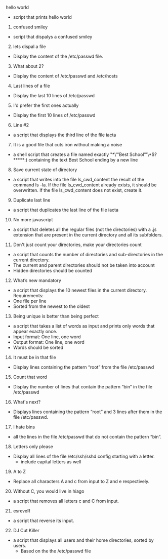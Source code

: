  hello world
- script that prints hello world
1. confused smiley
- script that dispalys a confused smiley
2. lets dispal a file
- Display the content of the /etc/passwd file.
3. What about 2?
- Display the content of /etc/passwd and /etc/hosts
4. Last lines of a file
- Display the last 10 lines of /etc/passwd
5. I'd prefer the first ones actually
- Display the first 10 lines of /etc/passwd
6. Line #2
- a script that displays the third line of the file iacta
7. It is a good file that cuts iron without making a noise
- a shell script that creates a file named exactly "\*\\'"Best School"\'\\*$\?\*\*\*\*\*:) containing the text Best School ending by a new line
8. Save current state of directory
- a script that writes into the file ls_cwd_content the result of the command ls -la. If the file ls_cwd_content already exists, it should be overwritten. If the file ls_cwd_content does not exist, create it.
9. Duplicate last line
- a script that duplicates the last line of the file iacta
10. No more javascript
- a script that deletes all the regular files (not the directories) with a .js extension that are present in the current directory and all its subfolders.
11. Don't just count your directories, make your directories count
- a script that counts the number of directories and sub-directories in the current directory.
- The current and parent directories should not be taken into account
- Hidden directories should be counted
12. What’s new
mandatory
- a script that displays the 10 newest files in the current directory.
Requirements:
- One file per line
- Sorted from the newest to the oldest
13. Being unique is better than being perfect
-  a script that takes a list of words as input and prints only words that appear exactly once.
-	 Input format: One line, one word
-	 Output format: One line, one word
-	 Words should be sorted
14. It must be in that file
- Display lines containing the pattern “root” from the file /etc/passwd
15. Count that word
- Display the number of lines that contain the pattern “bin” in the file /etc/passwd
16. What's next?
- Displays lines containing the pattern “root” and 3 lines after them in the file /etc/passwd.
17. I hate bins
-  all the lines in the file /etc/passwd that do not contain the pattern “bin”.
18. Letters only please
- Display all lines of the file /etc/ssh/sshd config starting with a letter.
	- include capital letters as well
19. A to Z
- Replace all characters A and c from input to Z and e respectively.
20. Without C, you would live in hiago
- a script that removes all letters c and C from input.
21. esreveR
- a script that reverse its input.
22. DJ Cut Killer
- a script that displays all users and their home directories, sorted by users.
	- Based on the the /etc/passwd file
